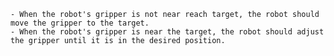 
    - When the robot's gripper is not near reach target, the robot should move the gripper to the target.
    - When the robot's gripper is near the target, the robot should adjust the gripper until it is in the desired position.